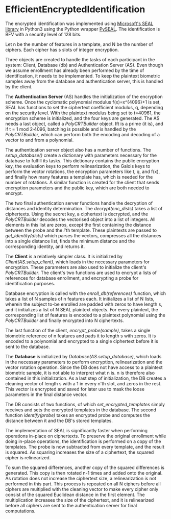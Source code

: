 # EfficientEncryptedIdentification

The encrypted identification was implemented using [Microsoft's SEAL library](https://github.com/microsoft/SEAL) in Python3 using the Python wrapper [PySEAL](https://github.com/Lab41/PySEAL). The identification is BFV with a security level of 128 bits.

Let n be the number of features in a template, and N be the number of ciphers. Each cipher has s slots of integer encryption.

Three objects are created to handle the tasks of each participant in the system: Client, Database (db) and Authentication Server (AS). Even though we assume enrollment has already been performed by the time of identification, it needs to be implemented. To keep the plaintext biometric samples away from the database and authentication server, this is handled by the client.

The **Authentication Server** (AS) handles the initialization of the encryption scheme. Once the cyclomatic polynomial modulus f(x)=x^{4096}+1 is set, SEAL has functions to set the ciphertext coefficient modulus, q, depending on the security level. With the plaintext modulus being set to t=40961, the encryption scheme is initialized, and the four keys are generated. The AS needs a last object, called a *PolyCRTBuilder* object. Ift is a prime (it is), and if  t = 1 mod 2·4096, batching is possible and is handled by the *PolyCRTBuilder*, which can perform both the encoding and decoding of a vector to and from a polynomial.

The authentication server object also has a number of functions. The *setup_database()* create a dictionary with parameters necessary for the database to fulfill its tasks. This dictionary contains the public encryption key, the evaluation keys to perform relinearization, the Galois keys to perform the vector rotations, the encryption parameters like t, q, and f(x), and finally how many features a template has, which is needed for the number of rotations. A similar function is created for the client that sends encryption parameters and the public key, which are both needed to encrypt.

The two final authentication server functions handle the decryption of distances and identity determination. The *decrypt(enc_dists)* takes a list of ciphertexts. Using the secret key, a ciphertext is decrypted, and the *PolyCRTBuilder* decodes the vectorised object into a list of integers. All elements in this list are zeros, except the first containing the distance between the probe and the $i$'th template. These plaintexts are passed to *get_identity(dists)* which parses the vectors, compresses all the distances into a single distance list, finds the minimum distance and the corresponding identity, and returns it.

The **Client** is a relatively simpler class. It is initialized by *Client(AS.setup_client)*, which loads in the necessary parameters for encryption. These parameters are also used to initialize the client's *PolyCRTBuilder*. The client's two functions are used to encrypt a lists of references for database enrollment, and encrypting a probe for identification purposes.

Database encryption is called with the *enroll_db(references)* function, which takes a list of N samples of n features each. It initializes a list of N lists, wherein the subject to-be enrolled are padded with zeros to have length s, and it initializes a list of N SEAL plaintext objects. For every plaintext, the corresponding list of features is encoded to a plaintext polynomial using the *PolyCRTBuilder* and finally encrypted into N ciphertexts.

The last function of the client, *encrypt_probe(sample)*, takes a single biometric reference of n features and pads it to length s with zeros. It is encoded to a polynomial and encrypted to a single ciphertext before it is sent to the database.

The **Database** is initialized by *Database(AS.setup_database)*, which loads in the necessary parameters to perform encryption, relinearization and the vector rotation operation. Since the DB does not have access to a plaintext biometric sample, it is not able to interpret what n is. n is therefore also contained in this initialization. As a last step of initialization, the DB creates a cleaning vector of length s with a 1 in every n'th slot, and zeros in the rest. This vector is encrypted and saved for later use to mask the loose parameters in the final distance vector.

The DB consists of two functions, of which *set_encrypted_templates* simply receives and sets the encrypted templates in the database. The second function *identify(probe)* takes an encrypted probe and computes the distance between it and the DB's stored templates.

The implementation of SEAL is significantly faster when performing operations in-place on ciphertexts. To preserve the original enrollment while doing in-place operations, the identification is performed on a copy of the templates. The probe is now subtracted from every template, and the result is squared. As squaring increases the size of a ciphertext, the squared cipher is relinearized.

To sum the squared differences, another copy of the squared differences is generated. This copy is then rotated n-1 times and added onto the original. As rotation does not increase the ciphertext size, a relinearization is not performed in this part. This process is repeated on all N ciphers before all ciphers are multiplied with the cleaning vector to make every cipher only consist of the squared Euclidean distance in the first element. The multiplication increases the size of the ciphertext, and it is relinearized before all ciphers are sent to the authentication server for final computations.
